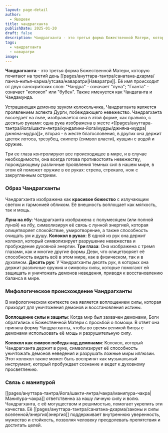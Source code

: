 ```yaml
---
layout: page-detail
author:
  - Яшодеви
title: чандрагханта
publishDate: 2025-01-20
draft: false
description: Чандрагханта - это третья форма Божественной Матери, которую почитают на третий день Наваратри. Устрашающая де­монов звуком колокольчика, Чандрагханта является проявлением аспекта Дурги, побеждающего невежество.
tags:
  - чандрагханта
  - наваратри
image:
---
```

**Чандрагханта** - это третья форма Божественной Матери, которую почитают на третий день [[pages/ануттара-тантра/санатана-дхарма/панча-нитья-карма/утсава/наваратри|Наваратри]]. Её имя происходит от двух санскритских слов: "Чандра" - означает "луна"; "Гханта" - означает "колокол" или "бубен". Также именует­ся как Чандаганта и Чандамунда.

 Устрашающая де­монов звуком колокольчика, Чандрагханта является проявлением аспекта Дурги, побеждающего невежество. Чандрагхан­та восседает на льве, изображается она в этой форме, как правило, с десятью руками: одна рука изобра­жена в жесте «[[pages/ануттара-тантра/йога/шакти-янтра/кундалини-йога/мудры/джняна-мудра|джняна-мудра]]», вторая - в жесте благословения, в других она держит цветок лотоса, трезубец, скипетр (символ власти), кувшин с водой и оружие. 

Три ее глаза контролируют все происхо­дящее в мире, и в случае необходимости, она всегда готова противостоять невежеству, порождающему различные проявления темных сил в нашем мире, в этом ей поможет оружие в ее руках: стрела, стре­кало, нож с закругленным острием.

### Образ Чандрагханты

Чандрагханта изображена как **красивое божество** с излучающим светом и гармонией обликом. Её внешность воплощает как мягкость, так и мощь.

**Луна на лбу**: Чандрагханта изображена с полумесяцем (или полной луной) на лбу, символизируя её связь с лунной энергией, которая олицетворяет спокойствие, умиротворение, а также способность очищать ум и душу.
**Колокол в руках**: В одной из рук она держит колокол, который символизирует разрушение невежества и пробуждение духовной энергии.
**Три глаза**: Она изображена с тремя глазами, как и многие другие формы Деви, что олицетворяет её способность видеть всё в этом мире, как в физическом, так и в духовном.
**Десять рук**: У Чандрагханты десять рук, в которых она держит различные оружия и символы силы, которые помогают ей защищать и уничтожать демонов неведения, приводя к восстановлению баланса в мире.

### Мифологическое происхождение Чандрагханты

В мифологическом контексте она является воплощением силы, которая приходит для уничтожения демонов и восстановления истины.

**Воплощение силы и защиты**: Когда мир был захвачен демонами, Боги обратились к Божественной Матери с просьбой о помощи. В ответ она приняла форму Чандрагханты, чтобы во время великой битвы с демонами использовать её мощь и разрушительную силу.

**Колокол как символ победы над демонами**: Колокол, который Чандрагханта держит в руке, символизирует её способность уничтожать демонов неведения и разрушать ложные миры иллюзии. Этот колокол также может быть воспринят как музыкальный инструмент, который пробуждает сознание и ведет к духовному просветлению.

### Связь с манипурой

[[pages/ануттара-тантра/йога/шакти-янтра/чакра/манипура-чакра|Манипура-чакра]] ответственна за нашу личную силу и волю. Чандрагханта, с её могуществом и решимостью, помогает укрепить эти качества. Её [[pages/ануттара-тантра/санатана-дхарма/законы и силы вселенной/энергия|энергия]] поддерживает внутреннюю уверенность, мужество и стойкость, позволяя человеку преодолевать препятствия и достигать целей.